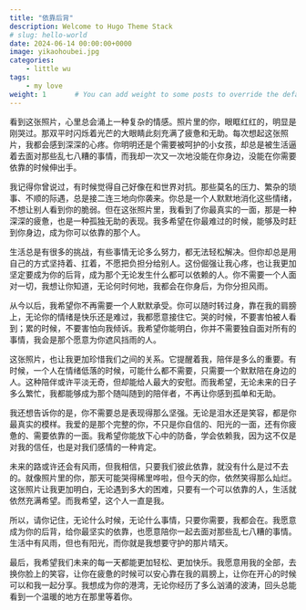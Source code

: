 ```yaml
---
title: "依靠后背"
description: Welcome to Hugo Theme Stack
# slug: hello-world
date: 2024-06-14 00:00:00+0000
image: yikaohoubei.jpg
categories:
    - little wu
tags:
    - my love
weight: 1       # You can add weight to some posts to override the default sorting (date descending)
---
```


看到这张照片，心里总会涌上一种复杂的情感。照片里的你，眼眶红红的，明显是刚哭过。那双平时闪烁着光芒的大眼睛此刻充满了疲惫和无助。每次想起这张照片，我都会感到深深的心疼。你明明还是个需要被呵护的小女孩，却总是被生活逼着去面对那些乱七八糟的事情，而我却一次又一次地没能在你身边，没能在你需要依靠的时候伸出手。

我记得你曾说过，有时候觉得自己好像在和世界对抗。那些莫名的压力、繁杂的琐事、不顺的际遇，总是接二连三地向你袭来。你总是一个人默默地消化这些情绪，不想让别人看到你的脆弱。但在这张照片里，我看到了你最真实的一面，那是一种深深的疲惫，也是一种孤独无助的表现。我多希望在你最难过的时候，能够及时赶到你身边，成为你可以依靠的那个人。

生活总是有很多的挑战，有些事情无论多么努力，都无法轻松解决。但你却总是用自己的方式坚持着、扛着，不愿把负担分给别人。这份倔强让我心疼，也让我更加坚定要成为你的后背，成为那个无论发生什么都可以依赖的人。你不需要一个人面对一切，我想让你知道，无论何时何地，我都会在你身后，为你分担风雨。

从今以后，我希望你不再需要一个人默默承受。你可以随时转过身，靠在我的肩膀上，无论你的情绪是快乐还是难过，我都愿意接住它。哭的时候，不要害怕被人看到；累的时候，不要害怕向我倾诉。我希望你能明白，你并不需要独自面对所有的事情，我会是那个愿意为你遮风挡雨的人。

这张照片，也让我更加珍惜我们之间的关系。它提醒着我，陪伴是多么的重要。有时候，一个人在情绪低落的时候，可能什么都不需要，只需要一个默默陪在身边的人。这种陪伴或许平淡无奇，但却能给人最大的安慰。而我希望，无论未来的日子多么繁忙，我都能够成为那个随叫随到的陪伴者，不再让你感到孤单和无助。

我还想告诉你的是，你不需要总是表现得那么坚强。无论是泪水还是笑容，都是你最真实的模样。我爱的是那个完整的你，不只是你自信的、阳光的一面，还有你疲惫的、需要依靠的一面。我希望你能放下心中的防备，学会依赖我，因为这不仅是对我的信任，也是对我们感情的一种肯定。

未来的路或许还会有风雨，但我相信，只要我们彼此依靠，就没有什么是过不去的。就像照片里的你，那天可能哭得稀里哗啦，但今天的你，依然笑得那么灿烂。这张照片让我更加明白，无论遇到多大的困难，只要有一个可以依靠的人，生活就依然充满希望。而我希望，这个人一直是我。

所以，请你记住，无论什么时候，无论什么事情，只要你需要，我都会在。我愿意成为你的后背，给你最坚实的依靠，也愿意陪你一起去面对那些乱七八糟的事情。生活中有风雨，但也有阳光，而你就是我想要守护的那片晴天。

最后，我希望我们未来的每一天都能更加轻松、更加快乐。我愿意用我的全部，去换你脸上的笑容，让你在疲惫的时候可以安心靠在我的肩膀上，让你在开心的时候可以和我一起分享。我想成为你的港湾，无论你经历了多么汹涌的波涛，回头总能看到一个温暖的地方在那里等着你。